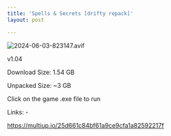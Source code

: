 ```yaml
---
title: 'Spells & Secrets [drifty repack]'
layout: post

---
```

![2024-06-03-823147.avif](https://driftywinds.github.io/drifty_repacks/assets/2024-06-03-823147.avif)

v1.04

Download Size: 1.54 GB

Unpacked Size: ~3 GB

Click on the game .exe file to run

Links: -

https://multiup.io/25d661c84bf61a9ce9cfa1a82592217f